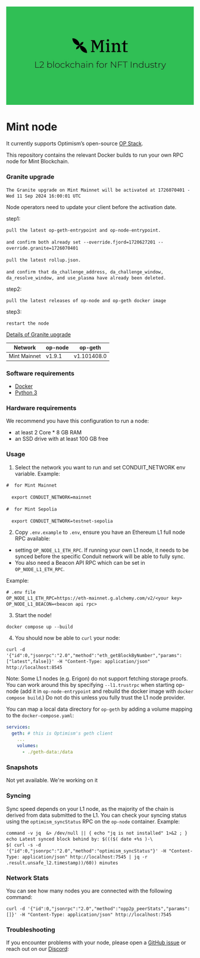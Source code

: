 ![Mint](logo.png)

# Mint node

It currently supports Optimism’s open-source [OP Stack](https://stack.optimism.io/).

This repository contains the relevant Docker builds to run your own RPC node for Mint Blockchain.

### Granite upgrade
```
The Granite upgrade on Mint Mainnet will be activated at 1726070401 - Wed 11 Sep 2024 16:00:01 UTC
```

Node operators need to update your client before the activation date.

step1:
```
pull the latest op-geth-entrypoint and op-node-entrypoint.

and confirm both already set --override.fjord=1720627201 --override.granite=1726070401

pull the latest rollup.json.

and confirm that da_challenge_address, da_challenge_window, da_resolve_window, and use_plasma have already been deleted.
```
step2:
```
pull the latest releases of op-node and op-geth docker image
```
step3:
```
restart the node
```



[Details of Granite upgrade](https://docs.optimism.io/builders/notices/granite-changes)

| Network | op-node | op-geth |
| ------- | ------- | ------- |
| Mint Mainnet | v1.9.1 | v1.101408.0 |

### Software requirements

- [Docker](https://docs.docker.com/desktop/)
- [Python 3](https://www.python.org/downloads/)

### Hardware requirements

We recommend you have this configuration to run a node:

- at least 2 Core * 8 GB RAM
- an SSD drive with at least 100 GB free


### Usage

1. Select the network you want to run and set CONDUIT_NETWORK env variable. Example:

```
#  for Mint Mainnet

  export CONDUIT_NETWORK=mainnet

#  for Mint Sepolia

  export CONDUIT_NETWORK=testnet-sepolia 

```

2. Copy `.env.example` to `.env`, ensure you have an Ethereum L1 full node RPC available:

* setting `OP_NODE_L1_ETH_RPC`. If running your own L1 node, it needs to be synced before the specific Conduit network will be able to fully sync.
* You also need a Beacon API RPC which can be set in `OP_NODE_L1_ETH_RPC`.

Example:
```
# .env file
OP_NODE_L1_ETH_RPC=https://eth-mainnet.g.alchemy.com/v2/<your key>
OP_NODE_L1_BEACON=<beacon api rpc>
```

3. Start the node!

```
docker compose up --build
```

4. You should now be able to `curl` your node:

```
curl -d '{"id":0,"jsonrpc":"2.0","method":"eth_getBlockByNumber","params":["latest",false]}' -H "Content-Type: application/json" http://localhost:8545
```

Note: Some L1 nodes (e.g. Erigon) do not support fetching storage proofs. You can work around this by specifying `--l1.trustrpc` when starting op-node (add it in `op-node-entrypoint` and rebuild the docker image with `docker compose build`.) Do not do this unless you fully trust the L1 node provider.

You can map a local data directory for `op-geth` by adding a volume mapping to the `docker-compose.yaml`:

```yaml
services:
  geth: # this is Optimism's geth client
    ...
    volumes:
      - ./geth-data:/data
```

### Snapshots

Not yet available. We're working on it

### Syncing

Sync speed depends on your L1 node, as the majority of the chain is derived from data submitted to the L1. You can check your syncing status using the `optimism_syncStatus` RPC on the `op-node` container. Example:

```
command -v jq  &> /dev/null || { echo "jq is not installed" 1>&2 ; }
echo Latest synced block behind by: $((($( date +%s )-\
$( curl -s -d '{"id":0,"jsonrpc":"2.0","method":"optimism_syncStatus"}' -H "Content-Type: application/json" http://localhost:7545 | jq -r .result.unsafe_l2.timestamp))/60)) minutes
```

### Network Stats

You can see how many nodes you are connected with the following command:

```
curl -d '{"id":0,"jsonrpc":"2.0","method":"opp2p_peerStats","params":[]}' -H "Content-Type: application/json" http://localhost:7545
```

### Troubleshooting

If you encounter problems with your node, please open a [GitHub issue](https://github.com/Mint-Blockchain/mint-node/issues) or reach out on our [Discord](https://discord.com/invite/mint-blockchain):
